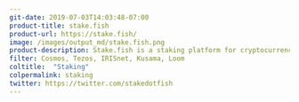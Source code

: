 ```yaml
---
git-date: 2019-07-03T14:03:48-07:00
product-title: stake.fish
product-url: https://stake.fish/
image: /images/output_md/stake.fish.png
product-description: Stake.fish is a staking platform for cryptocurrencies where you can pool your crypto assets and earn an interest from it. [Interview with stake.fish founder, Wang Chun](/stakefish).
filter: Cosmos, Tezos, IRISnet, Kusama, Loom
coltitle:  "Staking"
colpermalink: staking
twitter: https://twitter.com/stakedotfish
---
```

